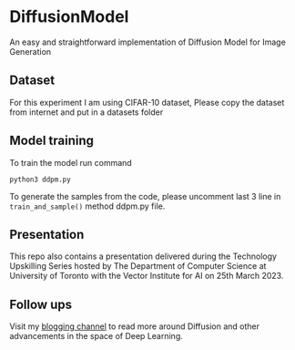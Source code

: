 # DiffusionModel
An easy and straightforward implementation of Diffusion Model for Image Generation

## Dataset 
For this experiment I am using CIFAR-10 dataset,
Please copy the dataset from internet and put in a datasets folder

## Model training
To train the model run command 
```
python3 ddpm.py
```

To generate the samples from the code, please uncomment last 3 line in ```train_and_sample()``` method ddpm.py file.

## Presentation
This repo also contains a presentation delivered during the Technology Upskilling Series hosted by The Department of Computer Science at University of Toronto with the Vector Institute for AI on 25th March 2023.

## Follow ups
Visit my [blogging channel](https://lih-verma.medium.com) to read more around Diffusion and other advancements in the space of Deep Learning.
